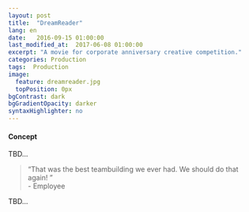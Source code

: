 ```yaml
---
layout: post
title:  "DreamReader"
lang: en
date:   2016-09-15 01:00:00
last_modified_at:  2017-06-08 01:00:00
excerpt: "A movie for corporate anniversary creative competition."
categories: Production
tags:  Production
image:
  feature: dreamreader.jpg
  topPosition: 0px
bgContrast: dark
bgGradientOpacity: darker
syntaxHighlighter: no
---
```


#### Concept

TBD...

<blockquote class="u--startsWithDoubleQuote">&#8220;That was the best teambuilding we ever had. We should do that again! &#8221; <br/>- Employee</blockquote>

TBD...

<div class="img img--fullContainer img--14xLeading" style="background-image: url({{ site.baseurl_posts_img }}dreamreader-alex.jpg);"></div>
<div class="img img--fullContainer img--14xLeading" style="background-image: url({{ site.baseurl_posts_img }}dreamreader-progressbar.jpg);"></div>
<div class="img img--fullContainer img--14xLeading" style="background-image: url({{ site.baseurl_posts_img }}dreamreader-cat.jpg);"></div>
<div class="img img--fullContainer img--14xLeading" style="background-image: url({{ site.baseurl_posts_img }}dreamreader-heavy.jpg);"></div>
<div class="img img--fullContainer img--14xLeading" style="background-image: url({{ site.baseurl_posts_img }}dreamreader-ladies.jpg);"></div>



